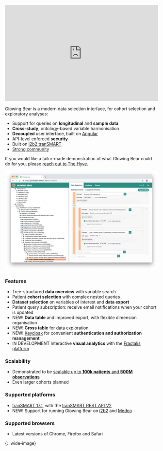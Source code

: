 <iframe width="100%" height="315" src="https://www.youtube.com/embed/WdbQIi167C0?rel=0&amp;controls=0&amp;showinfo=0" frameborder="0" allow="autoplay; encrypted-media" allowfullscreen></iframe>

<span class="green">Glowing Bear</span> is a modern data selection interface,
for cohort selection and exploratory analyses:

* Support for queries on <strong>longitudinal</strong> and <strong>sample data</strong>
* <strong>Cross-study</strong>, ontology-based variable harmonisation
* <strong>Decoupled</strong> user interface, built on [Angular](https://angular.io/)
* API-level enforced <strong>security</strong>
* Built on [i2b2 tranSMART](https://transmartfoundation.org/)
* [Strong community](http://blog.thehyve.nl/blog/user-driven-development-of-transmart-glowing-bear)

If you would like a tailor-made demonstration of what Glowing Bear could do for
you, please [reach out to The Hyve](https://thehyve.nl/contact/).

![Glowing Bear screenshot][glowingbear-screenshot]

### Features
* Tree-structured <strong>data overview</strong> with variable search
* Patient <strong>cohort selection</strong> with complex nested queries
* <strong>Dataset selection</strong> on variables of interest and <strong>data export</strong>
* Patient query subscription: receive email notifications when your cohort is updated
* <span class="green">NEW!</span> <strong>Data table</strong> and improved export, with flexible dimension organisation
* <span class="green">NEW!</span> <strong>Cross table</strong> for data exploration
* <span class="green">NEW!</span> [Keycloak](https://www.keycloak.org/) for convenient <strong>authentication and authorization management</strong>
* <span class="green">IN DEVELOPMENT</span> Interactive <strong>visual analytics</strong> with the [Fractalis platform](https://fractalis.lcsb.uni.lu/)

### Scalability
* Demonstrated to be [scalable up to <strong>100k patients</strong> and <strong>500M observations</strong>](https://thehyve.nl/cases/transmart-development-for-population-studies/)
* Even larger cohorts planned

### Supported platforms
* [tranSMART 17.1](https://wiki.transmartfoundation.org/display/transmartwiki/tranSMART+17.1+Server+release), with the [tranSMART REST API V2](https://transmart.thehyve.net/open-api)
* <span class="green">NEW!</span> Support for running Glowing Bear on [i2b2](https://www.i2b2.org/) and [Medco](https://c4science.ch/w/medco/)

### Supported browsers
* Latest versions of Chrome, Firefox and Safari

[glowingbear-screenshot]: /images/glowingbear-screenshot.png
{: .wide-image}
